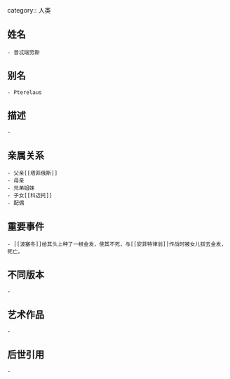 category:: 人类
## 姓名
	- 普忒瑞劳斯
## 别名
	- Pterelaus
## 描述
	-
## 亲属关系
	- 父亲[[塔菲俄斯]]
	- 母亲
	- 兄弟姐妹
	- 子女[[科迈托]]
	- 配偶
## 重要事件
	- [[波塞冬]]给其头上种了一根金发，使其不死，与[[安菲特律翁]]作战时被女儿拔去金发，死亡。
## 不同版本
	-
## 艺术作品
	-
## 后世引用
	-
